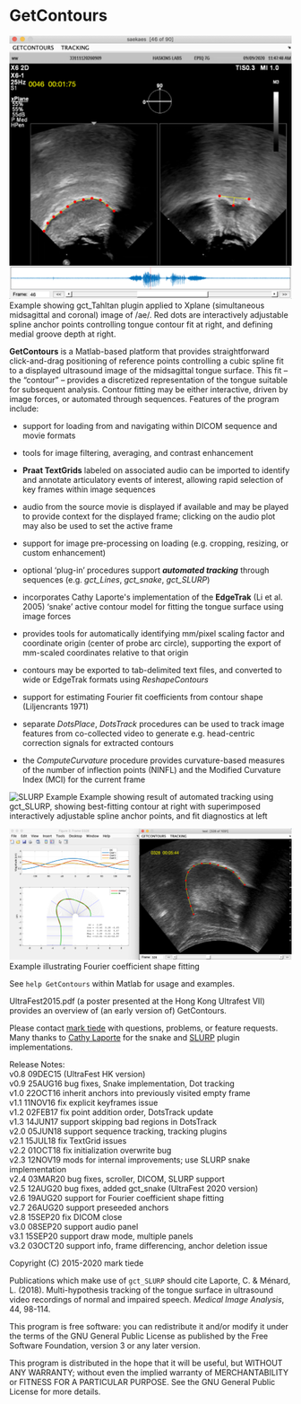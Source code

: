 GetContours  
==

![Tahltan Example](saekaes.png)
Example showing gct_Tahltan plugin applied to Xplane (simultaneous midsagittal and coronal) image of /ae/.  Red dots are interactively adjustable spline anchor points controlling tongue contour fit at right, and defining medial groove depth at right.

**GetContours** is a Matlab-based platform that provides straightforward click-and-drag positioning of reference points controlling a cubic spline fit to a displayed ultrasound image of the midsagittal tongue surface. This fit – the “contour” – provides a discretized representation of the tongue suitable for subsequent analysis. Contour fitting may be either interactive, driven by image forces, or automated through sequences. Features of the program include:

* support for loading from and navigating within DICOM sequence and movie formats

* tools for image filtering, averaging, and contrast enhancement

* **Praat TextGrids** labeled on associated audio can be imported to identify and
annotate articulatory events of interest, allowing rapid selection of key frames within image sequences

* audio from the source movie is displayed if available and may be played to provide context for the displayed frame; clicking on the audio plot may also be used to set the active frame

* support for image pre-processing on loading (e.g. cropping, resizing, or custom enhancement)

* optional ‘plug-in’ procedures support _**automated tracking**_ through sequences (e.g. _gct_Lines_, _gct_snake_, _gct_SLURP_)

* incorporates Cathy Laporte's implementation of the **EdgeTrak** (Li et al. 2005) ‘snake’ active contour model for fitting the tongue surface using image forces

* provides tools for automatically identifying mm/pixel scaling factor and coordinate origin (center of probe arc circle), supporting the export of mm-scaled coordinates relative to that origin

* contours may be exported to tab-delimited text files, and converted to wide or EdgeTrak formats using _ReshapeContours_

* support for estimating Fourier fit coefficients from contour shape (Liljencrants 1971)

* separate _DotsPlace_, _DotsTrack_ procedures can be used to track image features from co-collected video to generate e.g. head-centric correction signals for extracted contours

* the _ComputeCurvature_ procedure provides curvature-based measures of the number of inflection points (NINFL) and the Modified Curvature Index (MCI) for the current frame

![SLURP Example](SLURP.png)
Example showing result of automated tracking using gct_SLURP, showing best-fitting contour at right with superimposed interactively adjustable spline anchor points, and fit diagnostics at left

![SHAPE Example](SHAPE.png)
Example illustrating Fourier coefficient shape fitting

See `help GetContours` within Matlab for usage and examples.

UltraFest2015.pdf (a poster presented at the Hong Kong Ultrafest VII) provides an overview of (an early version of) GetContours.

Please contact [mark tiede](mailto:tiede@haskins.yale.edu) with questions, problems, or feature requests.  Many thanks to [Cathy Laporte](https://www.etsmtl.ca/Professeurs/calaporte/Accueil?lang=en-CA) for the snake and [SLURP](https://github.com/cathylaporte/SLURP) plugin implementations.

Release Notes:  
v0.8 09DEC15 (UltraFest HK version)  
v0.9 25AUG16 bug fixes, Snake implementation, Dot tracking  
v1.0 22OCT16 inherit anchors into previously visited empty frame  
v1.1 11NOV16 fix explicit keyframes issue  
v1.2 02FEB17 fix point addition order, DotsTrack update  
v1.3 14JUN17 support skipping bad regions in DotsTrack  
v2.0 05JUN18 support sequence tracking, tracking plugins  
v2.1 15JUL18 fix TextGrid issues  
v2.2 01OCT18 fix initialization overwrite bug  
v2.3 12NOV19 mods for internal improvements; use SLURP snake implementation  
v2.4 03MAR20 bug fixes, scroller, DICOM, SLURP support  
v2.5 12AUG20 bug fixes, added gct_snake (UltraFest 2020 version)  
v2.6 19AUG20 support for Fourier coefficient shape fitting  
v2.7 26AUG20 support preseeded anchors  
v2.8 15SEP20 fix DICOM close  
v3.0 08SEP20 support audio panel  
v3.1 15SEP20 support draw mode, multiple panels  
v3.2 03OCT20 support info, frame differencing, anchor deletion issue  

Copyright (C) 2015-2020 mark tiede

Publications which make use of `gct_SLURP` should cite Laporte, C. & Ménard, L. (2018).
Multi-hypothesis tracking of the tongue surface in ultrasound video recordings of normal
and impaired speech.  _Medical Image Analysis_, 44, 98-114.

This program is free software: you can redistribute it and/or modify it under the terms of the GNU General Public License as published by the Free Software Foundation, version 3 or any later version.

This program is distributed in the hope that it will be useful, but WITHOUT ANY WARRANTY; without even the implied warranty of MERCHANTABILITY or FITNESS FOR A PARTICULAR PURPOSE. See the GNU General Public License for more details.
